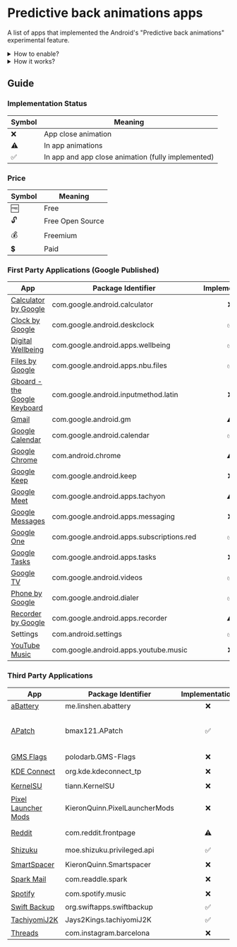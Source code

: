 # Predictive back animations apps
A list of apps that implemented the Android's "Predictive back animations" experimental feature.

<details>
  <summary>How to enable? </summary>
    
  1. Enable developer options.
  2. Navigate to developer options
  3. Enable the toggle "Predictive back navigations". May need a reboot for some apps.
    ![CleanShot 2024-03-27 at 9  16 01](https://github.com/sameerasw/predictive-back-animations-apps/assets/68902530/c474772d-b149-4846-acea-b6c62faf897c)
</details>


<details>
  <summary>How it works? </summary>
  
  https://github.com/sameerasw/predictive-back-animations-apps/assets/68902530/85586da0-ed07-40bb-b827-38bd7200b856
</details>



## Guide

### Implementation Status
| Symbol | Meaning |
| --- | --- |
| ❌ | App close animation |
| ⚠️ | In app animations |
| ✅ | In app and app close animation (fully implemented) |

### Price

| Symbol | Meaning |
| --- | --- |
| 🆓 | Free |
| 🔓 | Free Open Source |
| 💰 | Freemium |
| 💲 | Paid |

### First Party Applications (Google Published)
| App | Package Identifier | Implementation | Notes |
| --- | --- | :---: | --- |
| [Calculator by Google](https://play.google.com/store/apps/details?id=com.google.android.calculator&hl=en) | com.google.android.calculator | ❌ |  |
| [Clock by Google](https://play.google.com/store/apps/details?id=com.google.android.deskclock&hl=en) | com.google.android.deskclock | ✅ |  |
| [Digital Wellbeing](https://play.google.com/store/apps/details?id=com.google.android.apps.wellbeing&hl=en) | com.google.android.apps.wellbeing | ✅ |  |
| [Files by Google](https://play.google.com/store/apps/details?id=com.google.android.apps.nbu.files&hl=en) | com.google.android.apps.nbu.files | ✅ |  |
| [Gboard - the Google Keyboard](https://play.google.com/store/apps/details?id=com.google.android.inputmethod.latin&hl=en) | com.google.android.inputmethod.latin | ❌ |  |
| [Gmail](https://play.google.com/store/apps/details?id=com.google.android.gm&hl=en) | com.google.android.gm | ⚠️ |  |
| [Google Calendar](https://play.google.com/store/apps/details?id=com.google.android.calendar&hl=en) | com.google.android.calendar | ✅ |  |
| [Google Chrome](https://play.google.com/store/apps/details?id=com.android.chrome&hl=en) | com.android.chrome | ⚠️ | Partial implementation |
| [Google Keep](https://play.google.com/store/search?q=keep&c=apps&hl=en) | com.google.android.keep | ❌ |  |
| [Google Meet](https://play.google.com/store/apps/details?id=com.google.android.apps.tachyon&hl=en) | com.google.android.apps.tachyon | ⚠️ |  |
| [Google Messages](https://play.google.com/store/apps/details?id=com.google.android.apps.messaging&hl=en) | com.google.android.apps.messaging | ❌ |  |
| [Google One](https://play.google.com/store/apps/details?id=com.google.android.apps.subscriptions.red&hl=en) | com.google.android.apps.subscriptions.red | ✅ |  |
| [Google Tasks](https://play.google.com/store/search?q=tasks&c=apps&hl=en) | com.google.android.apps.tasks | ❌ |  |
| [Google TV](https://play.google.com/store/apps/details?id=com.google.android.videos&hl=en) | com.google.android.videos | ✅ |  |
| [Phone by Google](https://play.google.com/store/apps/details?id=com.google.android.dialer&hl=en) | com.google.android.dialer | ✅ |  |
| [Recorder by Google](https://play.google.com/store/apps/details?id=com.google.android.apps.recorder&hl=en) | com.google.android.apps.recorder | ⚠️ |  |
| Settings | com.android.settings | ✅ |  |
| [YouTube Music](https://play.google.com/store/apps/details?id=com.google.android.apps.youtube.music) | com.google.android.apps.youtube.music | ❌ |  |

### Third Party Applications
| App | Package Identifier | Implementation | Price | Notes |
| --- | --- | :---: | :---: | --- |
| [aBattery](https://play.google.com/store/apps/details?id=me.linshen.abattery&hl=en) | me.linshen.abattery | ❌ | 🆓 |  |
| [APatch](https://github.com/bmax121/APatch) | bmax121.APatch | ✅ | 🔓 | Buggy implementation, works occasionally |
| [GMS Flags](https://github.com/polodarb/GMS-Flags) | polodarb.GMS-Flags | ❌ | 🔓 |  |
| [KDE Connect](https://play.google.com/store/apps/details?id=org.kde.kdeconnect_tp&hl=en) | org.kde.kdeconnect_tp | ❌ | 🔓 |  |
| [KernelSU](https://github.com/tiann/KernelSU) | tiann.KernelSU | ❌ | 🔓 |  |
| [Pixel Launcher Mods](https://github.com/KieronQuinn/PixelLauncherMods) | KieronQuinn.PixelLauncherMods | ❌ | 🔓 |  |
| [Reddit](https://play.google.com/store/apps/details?id=com.reddit.frontpage&hl=en) | com.reddit.frontpage | ⚠️ | 🆓 | Partial implementation |
| [Shizuku](https://play.google.com/store/apps/details?id=moe.shizuku.privileged.api&hl=en) | moe.shizuku.privileged.api | ✅ | 🔓 |  |
| [SmartSpacer](https://github.com/KieronQuinn/Smartspacer) | KieronQuinn.Smartspacer | ❌ | 🔓 |  |
| [Spark Mail](https://play.google.com/store/apps/details?id=com.readdle.spark&hl=en) | com.readdle.spark | ❌ | 🔓 |  |
| [Spotify](https://play.google.com/store/apps/details?id=com.spotify.music&hl=en) | com.spotify.music | ❌ | 💰 |  |
| [Swift Backup](https://play.google.com/store/apps/details?id=org.swiftapps.swiftbackup&hl=en) | org.swiftapps.swiftbackup | ✅ | 🆓 |  |
| [TachiyomiJ2K](https://github.com/Jays2Kings/tachiyomiJ2K) | Jays2Kings.tachiyomiJ2K | ✅ | 🔓 |  |
| [Threads](https://play.google.com/store/apps/details?id=com.instagram.barcelona&hl=en) | com.instagram.barcelona | ❌ | 🆓 |  |
